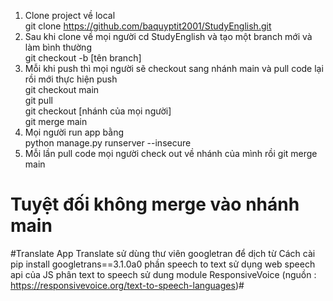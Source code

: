 1. Clone project về local <br />
git clone https://github.com/baquyptit2001/StudyEnglish.git <br />
2. Sau khi clone về mọi người cd StudyEnglish và tạo một branch mới và làm bình thường  <br />
git checkout -b [tên branch] <br />
3. Mỗi khi push thì mọi người sẽ checkout sang nhánh main và pull code lại rồi mới thực hiện push <br />
git checkout main <br />
git pull <br />
git checkout [nhánh của mọi người] <br />
git merge main <br />
4. Mọi người run app bằng <br />
python manage.py runserver --insecure<br />
5. Mỗi lần pull code mọi người check out về nhánh của mình rồi git merge main

# Tuyệt đối không merge vào nhánh main #


#Translate
App Translate sử dùng thư viên googletran để dịch từ 
Cách cài  pip install googletrans==3.1.0a0
phần speech to text sử dụng web speech api của JS
phân text to speech sử dung module  ResponsiveVoice (nguồn : https://responsivevoice.org/text-to-speech-languages)#

